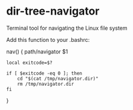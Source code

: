 # dir-tree-navigator
Terminal tool for navigating the Linux file system

Add this function to your .bashrc:

nav() {
	path/navigator $1
	
	local exitcode=$?
	    
	if [ $exitcode -eq 0 ]; then
		cd "$(cat /tmp/navigator.dir)"
		rm /tmp/navigator.dir
	fi
}
